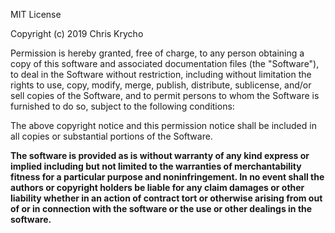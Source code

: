 MIT License

Copyright (c) 2019 Chris Krycho

Permission is hereby granted, free of charge, to any person obtaining a copy of this software and associated documentation files (the "Software"), to deal in the Software without restriction, including without limitation the rights to use, copy, modify, merge, publish, distribute, sublicense, and/or sell copies of the Software, and to permit persons to whom the Software is furnished to do so, subject to the following conditions:

The above copyright notice and this permission notice shall be included in all copies or substantial portions of the Software.

**The software is provided as is without warranty of any kind express or implied including but not limited to the warranties of merchantability fitness for a particular purpose and noninfringement. In no event shall the authors or copyright holders be liable for any claim damages or other liability whether in an action of contract tort or otherwise arising from out of or in connection with the software or the use or other dealings in the software.**
